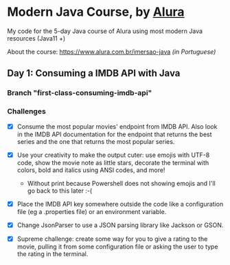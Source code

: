 # Modern Java Course, by [Alura](https://www.alura.com.br)

My code for the 5-day Java course of Alura using most modern Java resources (Java11 +)

About the course: https://www.alura.com.br/imersao-java _(in Portuguese)_

## Day 1: Consuming a IMDB API with Java

### Branch "first-class-consuming-imdb-api"

### Challenges

- [X] Consume the most popular movies' endpoint from IMDB API. Also look in the IMDB API documentation for
  the endpoint that returns the best series and the one that returns the most popular series.

- [X] Use your creativity to make the output cuter: use emojis with UTF-8 code, show the movie note as little stars,
  decorate the terminal with colors, bold and italics using ANSI codes, and more!
     - Without print because Powershell does not showing emojis and I'll go back to this later :-(

- [X] Place the IMDB API key somewhere outside the code like a configuration file (eg a .properties file)
  or an environment variable.

- [X] Change JsonParser to use a JSON parsing library like Jackson or GSON.

- [X] Supreme challenge: create some way for you to give a rating to the movie, pulling it from some configuration file
  or asking the user to type the rating in the terminal.